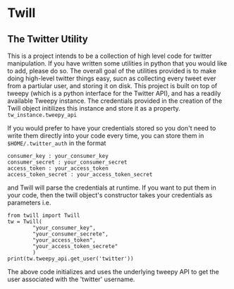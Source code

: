 # Twill
## The Twitter Utility
This is a project intends to be a collection of high level code for twitter manipulation. If you have written some utilities in python that you would like to add,
please do so.
The overall goal of the utilities provided is to make doing high-level twitter things easy, sucn as collecting every tweet ever from a partiular user, and storing it on disk.
This project is built on top of tweepy (which is a python interface for the Twitter API),
and has a readily available Tweepy instance. The credentials provided in the creation of
the Twill object initilizes this instance and store it as a property. `tw_instance.tweepy_api`

If you would prefer to have your credentials stored so you don't need to write them directly into your code every time,
you can store them in `$HOME/.twitter_auth` in the format
```
consumer_key : your_consumer_key
consumer_secret : your_consumer_secret
access_token : your_access_token
access_token_secret : your_access_token_secret
```
and Twill will parse the credentials at runtime.
If you want to put them in your code, then the twill object's constructor takes your credentials as parameters i.e.
```
from twill import Twill
tw = Twill(
        "your_consumer_key",
        "your_consumer_secrete",
        "your_access_token",
        "your_access_token_secrete"
        )
print(tw.tweepy_api.get_user('twitter'))
```

The above code initializes and uses the underlying tweepy API to get the user associated with the 'twitter' username.
